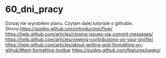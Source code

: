 # 60_dni_pracy
Dzisiaj nie wyrobiłem planu. Czytam dalej tutoriale o githubie.
Strony:https://guides.github.com/introduction/flow/
https://help.github.com/articles/closing-issues-via-commit-messages/
https://help.github.com/articles/viewing-contributions-on-your-profile/
https://help.github.com/articles/about-writing-and-formatting-on-github/#text-formatting-toolbar
https://guides.github.com/features/pages/
